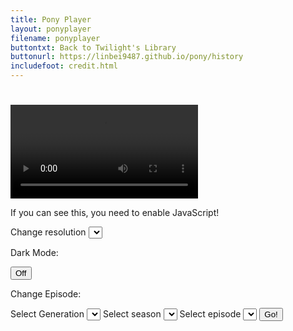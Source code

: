 ```yaml
---
title: Pony Player
layout: ponyplayer
filename: ponyplayer
buttontxt: Back to Twilight's Library
buttonurl: https://linbei9487.github.io/pony/history
includefoot: credit.html
--- 
```

<h1 id="epName"></h1>
<div>
	<video id="playerVid" controls crossorigin>
	    <source type="video/mp4" id="viewPort">
	</video>
</div>		
<div>
	<p id="jsCheck">If you can see this, you need to enable JavaScript!<br></p>
	<label for="playerRes">Change resolution</label>
	<select id="playerRes" onchange="setPlayerRes(this.value);"></select>
	<p>Dark Mode:</p>
	<button id="lightsOut" value="0" onclick="turnOutTheLights(this);">Off</button>
	<br>
	<p>Change Episode:<br class="mobileBreak"></p>
	<label for="genList">Select Generation</label>
	<select id="genList" onchange="seasList(this.value);"></select>
	<label for="seasList">Select season</label>
	<select id="seasList" onchange="epList(this.value);"></select>
	<label for="epList">Select episode</label>
	<select id="epList"></select>
	<button id="goEp" onclick="changeEp();">Go!</button>
</div>
<!-- <div>
	<p id="smol"><a href="https://mlp.heartshine.xyz/">MLP G5</a>&nbsp;&nbsp;&mdash;&nbsp;&nbsp;G4 (<a href="https://fim.heartshine.xyz/">MLP: FiM</a>, <a href="https://eqg.heartshine.xyz/">MLP: EqG</a>, <a href="https://pl.heartshine.xyz/">MLP: PL</a>)&nbsp;&nbsp;&mdash;&nbsp;&nbsp;<a href="https://g3.heartshine.xyz/">MLP G3</a>&nbsp;&nbsp;&mdash;&nbsp;&nbsp;<a href="https://g1.heartshine.xyz/">MLP G1</a><br>Not working? <a href="https://kb.iu.edu/d/ahic">Clear your cache!</a></p>
</div> -->
		
